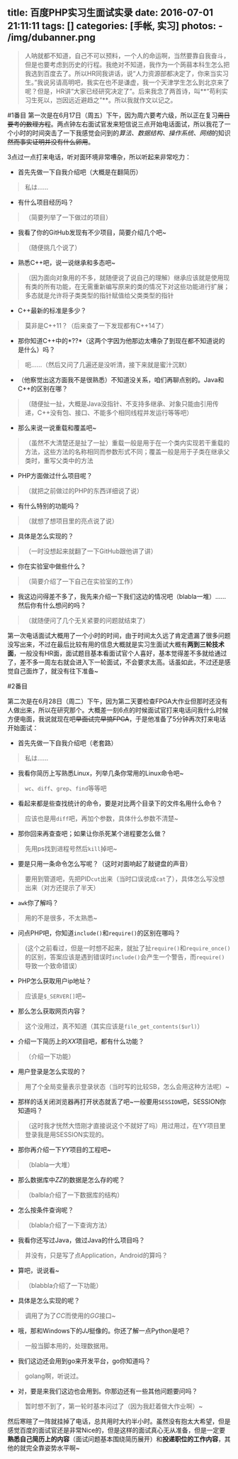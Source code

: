 title: 百度PHP实习生面试实录
date: 2016-07-01 21:11:11
tags: []
categories: [手帐, 实习]
photos: 
	- /img/dubanner.png
---
> 人呐就都不知道，自己不可以预料，一个人的命运啊，当然要靠自我奋斗，但是也要考虑到历史的行程。我绝对不知道，我作为一个蒟蒻本科生怎么把我选到百度去了。所以HR同我讲话，说“人力资源部都决定了，你来当实习生。”我说另请高明吧，我实在也不是谦虚，我一个天津学生怎么到北京来了呢？但是，HR讲“大家已经研究决定了”。后来我念了两首诗，叫**“苟利实习生死以，岂因远近避趋之”**。所以我就作文以记之。

#1番目
第一次是在6月17日（周五）下午，因为周六要考六级，所以正在复习~~周日要考的数理方程~~。两点钟左右面试官发来短信说三点开始电话面试，所以我花了一个小时的时间突击了一下我感觉会问到的*算法、数据结构、操作系统、网络*的知识~~然而事实证明并没有什么卵用~~。

3点过一点打来电话，听对面环境非常嘈杂，所以听起来非常吃力：

+ 首先先做一下自我介绍吧（大概是在翻简历）
> 私は……

+ 有什么项目经历吗？
> （简要列举了一下做过的项目）

+ 我看了你的GitHub发现有不少项目，简要介绍几个吧~
> （随便挑几个说了）

+ 熟悉C++吧，说一说继承和多态吧~
> （因为面向对象用的不多，就随便说了说自己的理解）继承应该就是使用现有类的所有功能，在无需重新编写原来的类的情况下对这些功能进行扩展；多态就是允许将子类类型的指针赋值给父类类型的指针

+ C++最新的标准是多少？
> 莫非是C++11？（后来查了一下发现都有C++14了）

+ 那你知道C++中的*??*（这两个字因为他那边太嘈杂了到现在都不知道说的是什么）吗？
> 呃……（然后又问了几遍还是没听清，接下来就是蜜汁沉默）

+ （他察觉出这方面我不是很熟悉）不知道没关系，咱们再聊点别的。Java和C++的区别在哪？
> （随便扯一扯，大概是Java没指针、不支持多继承、对象只能由引用传递，C++没有包、接口、不能多个相同线程并发运行等等吧）

+ 那么来说一说重载和覆盖吧~
> （虽然不大清楚还是扯了一扯）重载一般是用于在一个类内实现若干重载的方法，这些方法的名称相同而参数形式不同；覆盖一般是用于子类在继承父类时，重写父类中的方法

+ PHP方面做过什么项目呢？
> （就把之前做过的PHP的东西详细说了说）

+ 有什么特别的功能吗？
> （就想了想项目里的亮点说了说）

+ 具体是怎么实现的？
> （一时没想起来就翻了一下GitHub跟他讲了讲）

+ 你在实验室中做些什么？
> （简要介绍了一下自己在实验室的工作）

+ 我这边问得差不多了，我先来介绍一下我们这边的情况吧（blabla一堆）……然后你有什么想问的吗？
> （就随便问了几个无关紧要的问题就结束了）

第一次电话面试大概用了一个小时的时间，由于时间太久远了肯定遗漏了很多问题没写出来，不过在最后比较有用的信息大概就是实习生面试大概有**两到三轮技术面**，一般没有HR面，面试题目基本看面试官个人喜好，基本觉得差不多就给通过了，差不多一周左右就会进入下一轮面试，不会要求太高。话虽如此，不过还是感觉自己面炸了，就没有往下准备~


#2番目

第二次是在6月28日（周二）下午，因为第二天要检查FPGA大作业但那时还没有人做出来，所以在研究那个。大概差一刻6点的时候面试官打来电话问我什么时候方便电面，我说就现在吧~~早面试完早搞FPGA~~，于是他准备了5分钟再次打来电话开始面试：

+ 首先先做一下自我介绍吧（老套路）
> 私は……

+ 我看你简历上写熟悉Linux，列举几条你常用的Linux命令吧~
> `wc`、`diff`、`grep`、`find`等等吧

+ 看起来都是些查找统计的命令，要是对比两个目录下的文件名用什么命令？
> 应该也是用`diff`吧，再加个参数，具体什么参数不清楚~

+ 那你回来再查查吧；如果让你杀死某个进程要怎么做？
> 先用ps找到进程号然后`kill`掉吧~

+ 要是只用一条命令怎么写呢？（这时对面响起了敲键盘的声音）
> 要用到管道吧，先把PID`cut`出来（当时口误说成`cat`了），具体怎么写没想出来（对方还提示了半天）

+ `awk`你了解吗？
> 用的不是很多，不太熟悉~

+ 问点PHP吧，你知道`include()`和`require()`的区别在哪吗？
> (这个之前看过，但是一时想不起来，就扯了扯`require()`和`require_once()`的区别，答案应该是遇到错误时`include()`会产生一个警告，而`require()`导致一个致命错误）

+ PHP怎么获取用户ip地址？
> 应该是`$_SERVER[]`吧~

+ 那么怎么获取网页内容？
> 这个没用过，真不知道（其实应该是`file_get_contents($url)`）

+ 介绍一下简历上的*XX*项目吧，都有什么功能？
> （介绍一下功能）

+ 用户登录是怎么实现的？
> 用了个全局变量表示登录状态（当时写的比较SB，怎么会用这种方法呢）~

+ 那样的话关闭浏览器再打开状态就丢了吧~一般要用`SESSION`吧，SESSION你知道吗？
> （这时我才恍然大悟刚才直接说这个不就好了吗）用过用过，在YY项目里登录我是用SESSION实现的。

+ 那你再介绍一下*YY*项目的工程吧~
> （blabla一大堆）

+ 那么数据库中*ZZ*的数据是怎么存的呢？
> （balbla介绍了一下数据库的结构）

+ 怎么按条件查询呢？
> （blabla介绍了一下查询方法）

+ 我看你还写过Java，做过Java的什么项目吗？
> 并没有，只是写了点Application，Android的算吗？

+ 算吧，说说看~
> （blabbla介绍了一下功能）

+ 具体是怎么实现的呢？
> 调用了为了*CC*而使用的*GG*接口~

+ 哦，那和Windows下的*JJ*挺像的。你还了解一点Python是吧？
> 一般当脚本用的，处理数据用。

+ 我们这边还会用到go来开发平台，go你知道吗？
> golang啊，听说过。

+ 对，要是来我们这边也会用到。你那边还有一些其他问题要问吗？
> 暂时想不到了，第一轮时基本问过了（因为我赶着做大作业啊）~

然后寒暄了一阵就挂掉了电话，总共用时大约半小时。虽然没有抱太大希望，但是感觉百度的面试官还是非常Nice的，但是这样的面试真心无从准备，但是一定要**熟悉自己简历上的内容**（面试问题基本围绕简历展开）和**投递职位的工作内容**，其他的就完全靠姿势水平啊~

